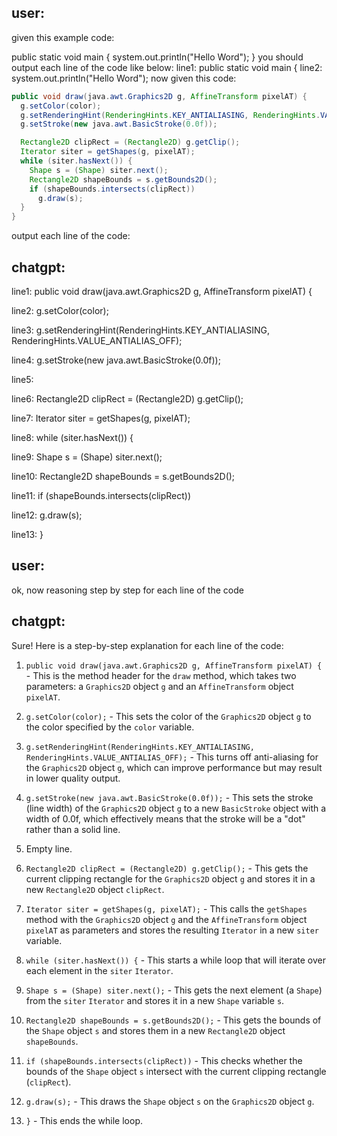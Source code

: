 

## user: 

given this example code: 

 public static void main { 
  system.out.println("Hello Word"); 
 } 
 you should output each line of the code like below: 
 line1: public static void main { 
  line2:      system.out.println("Hello Word");
 now given this code: 
  ```java
public void draw(java.awt.Graphics2D g, AffineTransform pixelAT) {
    g.setColor(color);
    g.setRenderingHint(RenderingHints.KEY_ANTIALIASING, RenderingHints.VALUE_ANTIALIAS_OFF);
    g.setStroke(new java.awt.BasicStroke(0.0f));

    Rectangle2D clipRect = (Rectangle2D) g.getClip();
    Iterator siter = getShapes(g, pixelAT);
    while (siter.hasNext()) {
      Shape s = (Shape) siter.next();
      Rectangle2D shapeBounds = s.getBounds2D();
      if (shapeBounds.intersects(clipRect))
        g.draw(s);
    }
  }
```

  output each line of the code:

## chatgpt: 

line1: public void draw(java.awt.Graphics2D g, AffineTransform pixelAT) {
 
line2:     g.setColor(color);
 
line3:     g.setRenderingHint(RenderingHints.KEY_ANTIALIASING, RenderingHints.VALUE_ANTIALIAS_OFF);
 
line4:     g.setStroke(new java.awt.BasicStroke(0.0f));
 
line5:     
 
line6:     Rectangle2D clipRect = (Rectangle2D) g.getClip();
 
line7:     Iterator siter = getShapes(g, pixelAT);
 
line8:     while (siter.hasNext()) {
 
line9:         Shape s = (Shape) siter.next();
 
line10:        Rectangle2D shapeBounds = s.getBounds2D();
 
line11:        if (shapeBounds.intersects(clipRect))
 
line12:            g.draw(s);
 
line13:        }

## user: 

ok, now reasoning step by step for each line of the code

## chatgpt: 

Sure! Here is a step-by-step explanation for each line of the code:

1. `public void draw(java.awt.Graphics2D g, AffineTransform pixelAT) {` - This is the method header for the `draw` method, which takes two parameters: a `Graphics2D` object `g` and an `AffineTransform` object `pixelAT`.

2. `g.setColor(color);` - This sets the color of the `Graphics2D` object `g` to the color specified by the `color` variable.

3. `g.setRenderingHint(RenderingHints.KEY_ANTIALIASING, RenderingHints.VALUE_ANTIALIAS_OFF);` - This turns off anti-aliasing for the `Graphics2D` object `g`, which can improve performance but may result in lower quality output.

4. `g.setStroke(new java.awt.BasicStroke(0.0f));` - This sets the stroke (line width) of the `Graphics2D` object `g` to a new `BasicStroke` object with a width of 0.0f, which effectively means that the stroke will be a "dot" rather than a solid line.

5. Empty line.

6. `Rectangle2D clipRect = (Rectangle2D) g.getClip();` - This gets the current clipping rectangle for the `Graphics2D` object `g` and stores it in a new `Rectangle2D` object `clipRect`.

7. `Iterator siter = getShapes(g, pixelAT);` - This calls the `getShapes` method with the `Graphics2D` object `g` and the `AffineTransform` object `pixelAT` as parameters and stores the resulting `Iterator` in a new `siter` variable.

8. `while (siter.hasNext()) {` - This starts a while loop that will iterate over each element in the `siter` `Iterator`.

9. `Shape s = (Shape) siter.next();` - This gets the next element (a `Shape`) from the `siter` `Iterator` and stores it in a new `Shape` variable `s`.

10. `Rectangle2D shapeBounds = s.getBounds2D();` - This gets the bounds of the `Shape` object `s` and stores them in a new `Rectangle2D` object `shapeBounds`.

11. `if (shapeBounds.intersects(clipRect))` - This checks whether the bounds of the `Shape` object `s` intersect with the current clipping rectangle (`clipRect`).

12. `g.draw(s);` - This draws the `Shape` object `s` on the `Graphics2D` object `g`.

13. `}` - This ends the while loop.